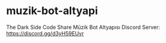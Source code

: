 # muzik-bot-altyapi
The Dark Side Code Share Müzik Bot Altyapısı Discord Server: https://discord.gg/d3yH59EUvr
